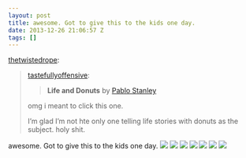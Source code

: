 ```yaml
---
layout: post
title: awesome. Got to give this to the kids one day.
date: 2013-12-26 21:06:57 Z
tags: []
---
```

[thetwistedrope](http://thetwistedrope.tumblr.com/post/70433303977/tastefullyoffensive-life-and-donuts-by-pablo):

> [tastefullyoffensive](http://tumblr.tastefullyoffensive.com/post/70409026301/life-and-donuts-by-pablo-stanley):
> 
> > **Life and Donuts** by [Pablo Stanley](http://www.stanleycolors.com/2013/12/life-donuts/)
> 
> omg i meant to click this one.
> 
> I’m glad I’m not hte only one telling life stories with donuts as the subject. holy shit.

awesome. Got to give this to the kids one day.
![](/media/2013/12/71233315222_0.png)
![](/media/2013/12/71233315222_1.png)
![](/media/2013/12/71233315222_2.png)
![](/media/2013/12/71233315222_3.png)
![](/media/2013/12/71233315222_4.png)
![](/media/2013/12/71233315222_5.png)
![](/media/2013/12/71233315222_6.png)
